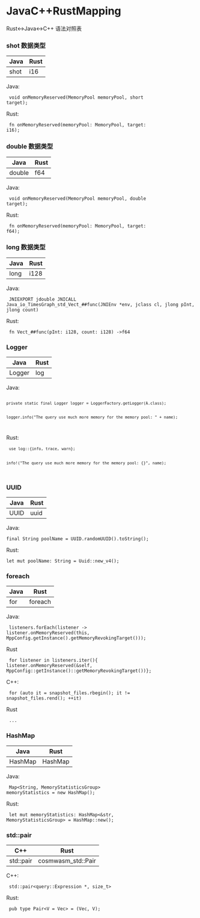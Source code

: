 # JavaC++RustMapping
Rust<->Java<->C++ 语法对照表

### shot 数据类型

|  Java   | Rust  |
|  ----  | ----  |
| shot  | i16 |

Java: </p>
<code>
void onMemoryReserved(MemoryPool memoryPool, short target);
</code>

Rust: </p>
<code>
fn onMemoryReserved(memoryPool: MemoryPool, target: i16);
</code>

### double 数据类型

|  Java   | Rust  |
|  ----  | ----  |
| double  | f64 |


Java: </p>
<code>
void onMemoryReserved(MemoryPool memoryPool, double target);
</code>


Rust: </p>
<code>
fn onMemoryReserved(memoryPool: MemoryPool, target: f64);
</code>

### long 数据类型

|  Java   | Rust  |
|  ----  | ----  |
| long  | i128 |

Java: </p>
<code>
JNIEXPORT jdouble JNICALL Java_io_TimesGraph_std_Vect_##func(JNIEnv *env, jclass cl, jlong pInt, jlong count)</code>

Rust: </p>
<code>
fn Vect_##func(pInt: i128, count: i128) ->f64
</code>

### Logger

|  Java   | Rust  |
|  ----  | ----  |
| Logger  | log |

Java: </p>
<code>
```private static final Logger logger = LoggerFactory.getLogger(A.class);```</p>
```logger.info("The query use much more memory for the memory pool: " + name);```</p>
</code>

Rust: </p>
<code>
```use log::{info, trace, warn};```</p>
```info!("The query use much more memory for the memory pool: {}", name);```</p>
</code>



### UUID

|  Java   | Rust  |
|  ----  | ----  |
| UUID  | uuid |

Java: </p>
```final String poolName = UUID.randomUUID().toString();```

Rust: </p>
```let mut poolName: String = Uuid::new_v4();```


### foreach

|  Java   | Rust  |
|  ----  | ----  |
| for  | foreach |

Java: </p>
<code>
listeners.forEach(listener -> listener.onMemoryReserved(this, MppConfig.getInstance().getMemoryRevokingTarget()));
</code>

Rust</p>
<code>
  for listener in listeners.iter(){ listener.onMemoryReserved(&self, MppConfig::getInstance()::getMemoryRevokingTarget())};
</code>

C++: </p>
<code>
for (auto it = snapshot_files.rbegin(); it != snapshot_files.rend(); ++it) 
</code>

Rust</p>
<code>
  ...
</code>


### HashMap

|  Java   | Rust  |
|  ----  | ----  |
| HashMap  | HashMap |

Java: </p>
<code>
Map<String, MemoryStatisticsGroup> memoryStatistics = new HashMap();
</code>
  
Rust: </p>
<code> 
let mut memoryStatistics: HashMap<&str, MemoryStatisticsGroup> = HashMap::new();
</code>

### std::pair
|  C++   | Rust  |
|  ----  | ----  |
| std::pair  | cosmwasm_std::Pair |
  
C++: </p>
<code>
std::pair<query::Expression *, size_t>
</code>  

Rust: </p>
<code> 
pub type Pair<V = Vec<u8>> = (Vec<u8>, V);
</code>
